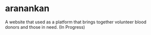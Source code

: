 # aranankan
A website that used as a platform that brings together volunteer blood donors and those in need. (In Progress)
